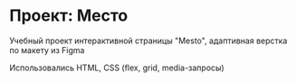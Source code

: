 # Проект: Место

Учебный проект интерактивной страницы "Mesto", адаптивная верстка по макету из Figma

Использовались HTML, CSS (flex, grid, media-запросы)
